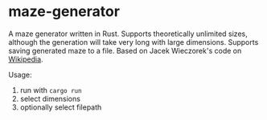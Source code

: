 # maze-generator
A maze generator written in Rust. Supports theoretically unlimited sizes, although the generation will take very long with large dimensions. Supports saving generated maze to a file. Based on Jacek Wieczorek's code on [Wikipedia](https://en.wikipedia.org/wiki/Maze_generation_algorithm).

Usage:
1. run with `cargo run`
2. select dimensions
3. optionally select filepath

